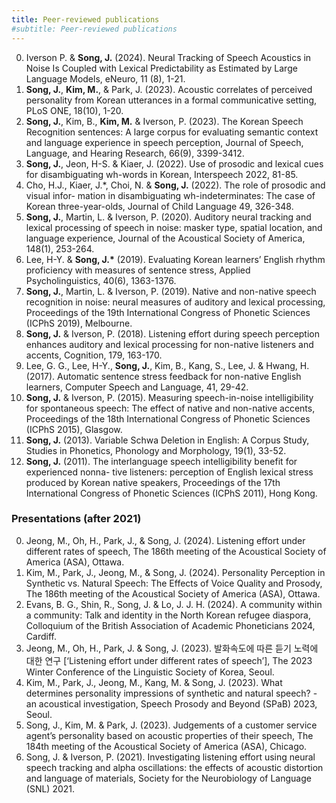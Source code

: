 ```yaml
---
title: Peer-reviewed publications
#subtitle: Peer-reviewed publications
---
```


0. Iverson P. & **Song, J.** (2024). Neural Tracking of Speech Acoustics in Noise Is Coupled with Lexical Predictability as Estimated by Large Language Models, eNeuro, 11 (8), 1-21.
0. **Song, J.**, **Kim, M.**, & Park, J. (2023). Acoustic correlates of perceived personality from Korean utterances in a formal communicative setting, PLoS ONE, 18(10), 1-20.
0. **Song, J.**, Kim, B., **Kim, M.** & Iverson, P. (2023). The Korean Speech Recognition sentences: A large corpus for evaluating semantic context and language experience in speech perception, Journal of Speech, Language, and Hearing Research, 66(9), 3399-3412.
0. **Song, J.**, Jeon, H-S. & Kiaer, J. (2022). Use of prosodic and lexical cues for disambiguating wh-words in Korean, Interspeech 2022, 81-85.
0. Cho, H.J., Kiaer, J.*, Choi, N. & **Song, J.** (2022). The role of prosodic and visual infor- mation in disambiguating wh-indeterminates: The case of Korean three-year-olds, Journal of Child Language 49, 326-348.
0. **Song, J.**, Martin, L. & Iverson, P. (2020). Auditory neural tracking and lexical processing of speech in noise: masker type, spatial location, and language experience, Journal of the Acoustical Society of America, 148(1), 253-264.
0. Lee, H-Y. & **Song, J.\*** (2019). Evaluating Korean learners’ English rhythm proficiency with measures of sentence stress, Applied Psycholinguistics, 40(6), 1363-1376.
0. **Song, J.**, Martin, L. & Iverson, P. (2019). Native and non-native speech recognition in noise: neural measures of auditory and lexical processing, Proceedings of the 19th International Congress of Phonetic Sciences (ICPhS 2019), Melbourne.
0. **Song, J.** & Iverson, P. (2018). Listening effort during speech perception enhances auditory and lexical processing for non-native listeners and accents, Cognition, 179, 163-170.
0. Lee, G. G., Lee, H-Y., **Song, J.**, Kim, B., Kang, S., Lee, J. & Hwang, H. (2017). Automatic sentence stress feedback for non-native English learners, Computer Speech and Language, 41, 29-42.
0. **Song, J.** & Iverson, P. (2015). Measuring speech-in-noise intelligibility for spontaneous speech: The effect of native and non-native accents, Proceedings of the 18th International Congress of Phonetic Sciences (ICPhS 2015), Glasgow.
0. **Song, J.** (2013). Variable Schwa Deletion in English: A Corpus Study, Studies in Phonetics, Phonology and Morphology, 19(1), 33-52.
0. **Song, J.** (2011). The interlanguage speech intelligibility benefit for experienced nonna- tive listeners: perception of English lexical stress produced by Korean native speakers, Proceedings of the 17th International Congress of Phonetic Sciences (ICPhS 2011), Hong Kong.

### Presentations (after 2021)
0. Jeong, M., Oh, H., Park, J., & Song, J. (2024). Listening effort under different rates of speech, The 186th meeting of the Acoustical Society of America (ASA), Ottawa.
0. Kim, M., Park, J., Jeong, M., & Song, J. (2024). Personality Perception in Synthetic vs. Natural Speech: The Effects of Voice Quality and Prosody, The 186th meeting of the Acoustical Society of America (ASA), Ottawa.
0. Evans, B. G., Shin, R., Song, J. & Lo, J. J. H. (2024). A community within a community: Talk and identity in the North Korean refugee diaspora, Colloquium of the British Association of Academic Phoneticians 2024, Cardiff.
0. Jeong, M., Oh, H., Park, J. & Song, J. (2023). 발화속도에 따른 듣기 노력에 대한 연구 [‘Listening effort under different rates of speech’], The 2023 Winter Conference of the Linguistic Society of Korea, Seoul.
0. Kim, M., Park, J., Jeong, M., Kang, M. & Song, J. (2023). What determines personality impressions of synthetic and natural speech? - an acoustical investigation, Speech Prosody and Beyond (SPaB) 2023, Seoul.
0. Song, J., Kim, M. & Park, J. (2023). Judgements of a customer service agent’s personality based on acoustic properties of their speech, The 184th meeting of the Acoustical Society of America (ASA), Chicago.
0. Song, J. & Iverson, P. (2021). Investigating listening effort using neural speech tracking and alpha oscillations: the effects of acoustic distortion and language of materials, Society for the Neurobiology of Language (SNL) 2021.